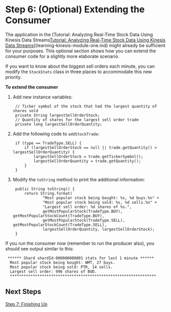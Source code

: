 # Step 6: \(Optional\) Extending the Consumer<a name="learning-kinesis-module-one-consumer-extension"></a>

The application in the [Tutorial: Analyzing Real\-Time Stock Data Using Kinesis Data Streams[Tutorial: Analyzing Real\-Time Stock Data Using Kinesis Data Streams](learning-kinesis-module-one.md)](learning-kinesis-module-one.md) might already be sufficient for your purposes\. This optional section shows how you can extend the consumer code for a slightly more elaborate scenario\.

If you want to know about the biggest sell orders each minute, you can modify the `StockStats` class in three places to accommodate this new priority\.

**To extend the consumer**

1. Add new instance variables:

   ```
    // Ticker symbol of the stock that had the largest quantity of shares sold 
    private String largestSellOrderStock;
    // Quantity of shares for the largest sell order trade
    private long largestSellOrderQuantity;
   ```

1. Add the following code to `addStockTrade`:

   ```
    if (type == TradeType.SELL) {
        if (largestSellOrderStock == null || trade.getQuantity() > largestSellOrderQuantity) {
            largestSellOrderStock = trade.getTickerSymbol();
            largestSellOrderQuantity = trade.getQuantity();
        }
    }
   ```

1. Modify the `toString` method to print the additional information:

   ```
    public String toString() {
        return String.format(
                "Most popular stock being bought: %s, %d buys.%n" +
                "Most popular stock being sold: %s, %d sells.%n" +
                "Largest sell order: %d shares of %s.",
                getMostPopularStock(TradeType.BUY), getMostPopularStockCount(TradeType.BUY),
                getMostPopularStock(TradeType.SELL), getMostPopularStockCount(TradeType.SELL),
                largestSellOrderQuantity, largestSellOrderStock);
    }
   ```

If you run the consumer now \(remember to run the producer also\), you should see output similar to this:

```
 ****** Shard shardId-000000000001 stats for last 1 minute ******
  Most popular stock being bought: WMT, 27 buys.
  Most popular stock being sold: PTR, 14 sells.
  Largest sell order: 996 shares of BUD.
  ****************************************************************
```

## Next Steps<a name="learning-kinesis-module-one-consumer-extension-next"></a>

[Step 7: Finishing Up](learning-kinesis-module-one-finish.md)